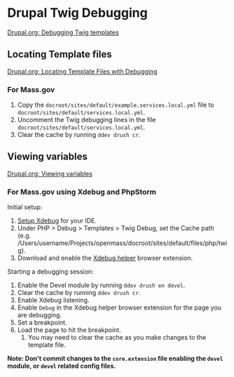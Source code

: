 # Drupal Twig Debugging

[Drupal.org: Debugging Twig templates](https://www.drupal.org/docs/theming-drupal/twig-in-drupal/debugging-twig-templates)

## Locating Template files

[Drupal.org: Locating Template Files with Debugging](https://www.drupal.org/node/2358785)

### For Mass.gov

1. Copy the `docroot/sites/default/example.services.local.yml` file to `docroot/sites/default/services.local.yml`.
2. Uncomment the Twig debugging lines in the file `docroot/sites/default/services.local.yml`.
3. Clear the cache by running `ddev drush cr`.

## Viewing variables

[Drupal.org: Viewing variables](https://www.drupal.org/docs/theming-drupal/twig-in-drupal/debugging-twig-templates#s-viewing-variables)

### For Mass.gov using Xdebug and PhpStorm

Initial setup:
1. [Setup Xdebug](https://github.com/massgov/openmass#xdebug) for your IDE.
2. Under PHP > Debug > Templates > Twig Debug, set the Cache path (e.g. /Users/username/Projects/openmass/docroot/sites/default/files/php/twig).
3. Download and enable the [Xdebug helper](https://www.jetbrains.com/help/phpstorm/browser-debugging-extensions.html) browser extension.

Starting a debugging session:
1. Enable the Devel module by running `ddev drush en devel`.
2. Clear the cache by running `ddev drush cr`.
3. Enable Xdebug listening.
4. Enable `Debug` in the Xdebug helper browser extension for the page you are debugging.
5. Set a breakpoint.
6. Load the page to hit the breakpoint.
   1. You may need to clear the cache as you make changes to the template file.

**Note: Don't commit changes to the `core.extension` file enabling the `devel` module, or `devel` related config files.**
